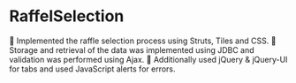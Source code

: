 # RaffelSelection

 Implemented the raffle selection process using Struts, Tiles and CSS.
 Storage and retrieval of the data was implemented using JDBC and validation was performed using Ajax.
 Additionally used jQuery & jQuery-UI for tabs and used JavaScript alerts for errors.
